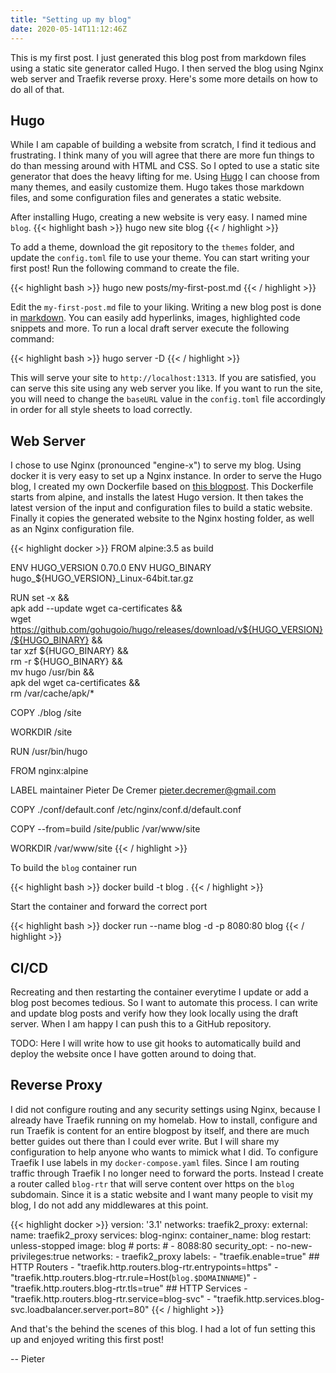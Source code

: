 ```yaml
---
title: "Setting up my blog"
date: 2020-05-14T11:12:46Z
---
```


This is my first post. I just generated this blog post from markdown files using a static site generator called Hugo.
I then served the blog using Nginx web server and Traefik reverse proxy. Here's some more details on how to do all of that.

<!--more-->

## Hugo
While I am capable of building a website from scratch, I find it tedious and frustrating.
I think many of you will agree that there are more fun things to do than messing around with HTML and CSS.
So I opted to use a static site generator that does the heavy lifting for me.
Using [Hugo](https://gohugo.io/ "Hugo") I can choose from many themes, and easily customize them.
Hugo takes those markdown files, and some configuration files and generates a static website.

After installing Hugo, creating a new website is very easy. I named mine `blog`.
{{< highlight bash >}}
hugo new site blog
{{< / highlight  >}}

To add a theme, download the git repository to the `themes` folder, and update the `config.toml` file to use your theme.
You can start writing your first post! Run the following command to create the file.

{{< highlight bash >}}
hugo new posts/my-first-post.md
{{< / highlight  >}}

Edit the `my-first-post.md` file to your liking.
Writing a new blog post is done in [markdown](https://github.com/adam-p/markdown-here/wiki/Markdown-Cheatsheet). You can easily add hyperlinks, images, highlighted code snippets and more.
To run a local draft server execute the following command:

{{< highlight bash >}}
hugo server -D
{{< / highlight  >}}

This will serve your site to `http://localhost:1313`. If you are satisfied, you can serve this site using any web server you like.
If you want to run the site, you will need to change the `baseURL` value in the `config.toml` file accordingly in order for all style sheets to load correctly.

## Web Server
I chose to use Nginx (pronounced "engine-x") to serve my blog. Using docker it is very easy to set up a Nginx instance.
In order to serve the Hugo blog, I created my own Dockerfile based on [this blogpost](https://reyes.im/post/docker-hugo-image/).
This Dockerfile starts from alpine, and installs the latest Hugo version.
It then takes the latest version of the input and configuration files to build a static website.
Finally it copies the generated website to the Nginx hosting folder, as well as an Nginx configuration file.

{{< highlight docker >}}
FROM alpine:3.5 as build

ENV HUGO_VERSION 0.70.0
ENV HUGO_BINARY hugo_${HUGO_VERSION}_Linux-64bit.tar.gz

RUN set -x && \
  apk add --update wget ca-certificates && \
  wget https://github.com/gohugoio/hugo/releases/download/v${HUGO_VERSION}/${HUGO_BINARY} && \
  tar xzf ${HUGO_BINARY} && \
  rm -r ${HUGO_BINARY} && \
  mv hugo /usr/bin && \
  apk del wget ca-certificates && \
  rm /var/cache/apk/*

COPY ./blog /site

WORKDIR /site

RUN /usr/bin/hugo

FROM nginx:alpine

LABEL maintainer Pieter De Cremer <pieter.decremer@gmail.com>

COPY ./conf/default.conf /etc/nginx/conf.d/default.conf

COPY --from=build /site/public /var/www/site

WORKDIR /var/www/site
{{< / highlight >}}

To build the `blog` container run

{{< highlight bash >}}
docker build -t blog .
{{< / highlight >}}

Start the container and forward the correct port

{{< highlight bash >}}
docker run --name blog -d -p 8080:80 blog
{{< / highlight >}}


## CI/CD
Recreating and then restarting the container everytime I update or add a blog post becomes tedious. So I want to automate this process.
I can write and update blog posts and verify how they look locally using the draft server. When I am happy I can push this to a GitHub repository.

TODO: Here I will write how to use git hooks to automatically build and deploy the website once I have gotten around to doing that.

## Reverse Proxy
I did not configure routing and any security settings using Nginx, because I already have Traefik running on my homelab.
How to install, configure and run Traefik is content for an entire blogpost by itself, and there are much better guides out there than I could ever write.
But I will share my configuration to help anyone who wants to mimick what I did. To configure Traefik I use labels in my `docker-compose.yaml` files.
Since I am routing traffic through Traefik I no longer need to forward the ports. Instead I create a router called `blog-rtr` that will serve content over https on the `blog` subdomain.
Since it is a static website and I want many people to visit my blog, I do not add any middlewares at this point.

{{< highlight docker >}}
version: '3.1'
networks:
  traefik2_proxy:
    external:
      name: traefik2_proxy
services:
  blog-nginx:
    container_name: blog
    restart: unless-stopped
    image: blog
    # ports:
    #   - 8088:80
    security_opt:
      - no-new-privileges:true
    networks:
      - traefik2_proxy
    labels:
      - "traefik.enable=true"
      ## HTTP Routers
      - "traefik.http.routers.blog-rtr.entrypoints=https"
      - "traefik.http.routers.blog-rtr.rule=Host(`blog.$DOMAINNAME`)"
      - "traefik.http.routers.blog-rtr.tls=true"
      ## HTTP Services
      - "traefik.http.routers.blog-rtr.service=blog-svc"
      - "traefik.http.services.blog-svc.loadbalancer.server.port=80"
{{< / highlight >}}

And that's the behind the scenes of this blog. I had a lot of fun setting this up and enjoyed writing this first post!

-- Pieter

